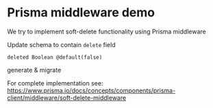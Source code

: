 # Prisma middleware demo

We try to implement soft-delete functionality using Prisma middleware

Update schema to contain `delete` field
```
deleted Boolean @default(false)
```

generate & migrate

For complete implementation see: https://www.prisma.io/docs/concepts/components/prisma-client/middleware/soft-delete-middleware

